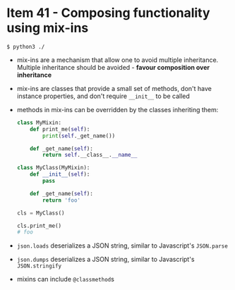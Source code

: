 # Item 41 - Composing functionality using mix-ins

```shell
$ python3 ./
```

- mix-ins are a mechanism that allow one to avoid multiple inheritance.
    Multiple inheritance should be avoided - **favour composition over
    inheritance**
- mix-ins are classes that provide a small set of methods, don't have instance
    properties, and don't require `__init__` to be called
- methods in mix-ins can be overridden by the classes inheriting them:

    ```python
    class MyMixin:
        def print_me(self):
            print(self._get_name())

        def _get_name(self):
            return self.__class__.__name__

    class MyClass(MyMixin):
        def __init__(self):
            pass

        def _get_name(self):
            return 'foo'

    cls = MyClass()

    cls.print_me()
    # foo
    ```
- `json.loads` deserializes a JSON string, similar to Javascript's `JSON.parse`
- `json.dumps` deserializes a JSON string, similar to Javascript's
    `JSON.stringify`
- mixins can include `@classmethod`s
